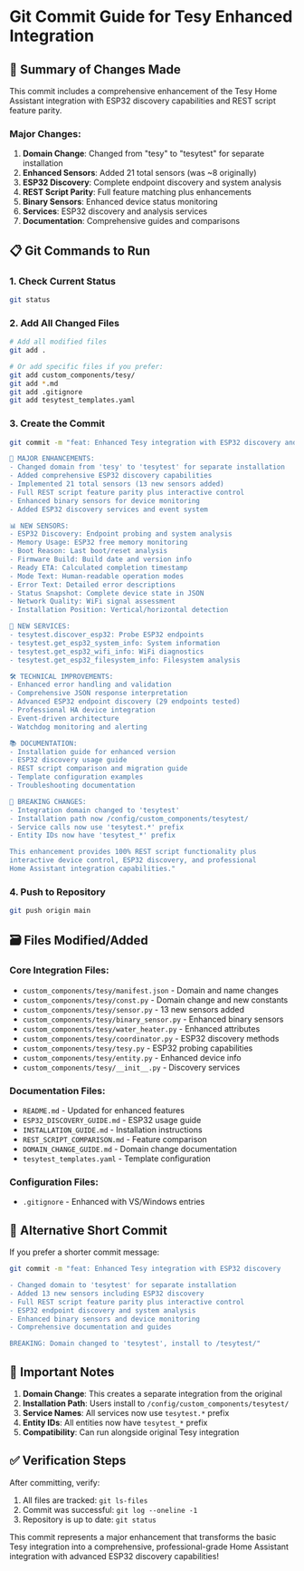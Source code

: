 # Git Commit Guide for Tesy Enhanced Integration

## 🎯 **Summary of Changes Made**

This commit includes a comprehensive enhancement of the Tesy Home Assistant integration with ESP32 discovery capabilities and REST script feature parity.

### **Major Changes:**

1. **Domain Change**: Changed from "tesy" to "tesytest" for separate installation
2. **Enhanced Sensors**: Added 21 total sensors (was ~8 originally)
3. **ESP32 Discovery**: Complete endpoint discovery and system analysis
4. **REST Script Parity**: Full feature matching plus enhancements
5. **Binary Sensors**: Enhanced device status monitoring
6. **Services**: ESP32 discovery and analysis services
7. **Documentation**: Comprehensive guides and comparisons

## 📋 **Git Commands to Run**

### **1. Check Current Status**
```bash
git status
```

### **2. Add All Changed Files**
```bash
# Add all modified files
git add .

# Or add specific files if you prefer:
git add custom_components/tesy/
git add *.md
git add .gitignore
git add tesytest_templates.yaml
```

### **3. Create the Commit**
```bash
git commit -m "feat: Enhanced Tesy integration with ESP32 discovery and REST parity

🚀 MAJOR ENHANCEMENTS:
- Changed domain from 'tesy' to 'tesytest' for separate installation
- Added comprehensive ESP32 discovery capabilities
- Implemented 21 total sensors (13 new sensors added)
- Full REST script feature parity plus interactive control
- Enhanced binary sensors for device monitoring
- Added ESP32 discovery services and event system

📊 NEW SENSORS:
- ESP32 Discovery: Endpoint probing and system analysis
- Memory Usage: ESP32 free memory monitoring  
- Boot Reason: Last boot/reset analysis
- Firmware Build: Build date and version info
- Ready ETA: Calculated completion timestamp
- Mode Text: Human-readable operation modes
- Error Text: Detailed error descriptions
- Status Snapshot: Complete device state in JSON
- Network Quality: WiFi signal assessment
- Installation Position: Vertical/horizontal detection

🔧 NEW SERVICES:
- tesytest.discover_esp32: Probe ESP32 endpoints
- tesytest.get_esp32_system_info: System information
- tesytest.get_esp32_wifi_info: WiFi diagnostics
- tesytest.get_esp32_filesystem_info: Filesystem analysis

🛠️ TECHNICAL IMPROVEMENTS:
- Enhanced error handling and validation
- Comprehensive JSON response interpretation
- Advanced ESP32 endpoint discovery (29 endpoints tested)
- Professional HA device integration
- Event-driven architecture
- Watchdog monitoring and alerting

📚 DOCUMENTATION:
- Installation guide for enhanced version
- ESP32 discovery usage guide
- REST script comparison and migration guide
- Template configuration examples
- Troubleshooting documentation

🔄 BREAKING CHANGES:
- Integration domain changed to 'tesytest'
- Installation path now /config/custom_components/tesytest/
- Service calls now use 'tesytest.*' prefix
- Entity IDs now have 'tesytest_*' prefix

This enhancement provides 100% REST script functionality plus
interactive device control, ESP32 discovery, and professional
Home Assistant integration capabilities."
```

### **4. Push to Repository**
```bash
git push origin main
```

## 🗃️ **Files Modified/Added**

### **Core Integration Files:**
- `custom_components/tesy/manifest.json` - Domain and name changes
- `custom_components/tesy/const.py` - Domain change and new constants
- `custom_components/tesy/sensor.py` - 13 new sensors added
- `custom_components/tesy/binary_sensor.py` - Enhanced binary sensors
- `custom_components/tesy/water_heater.py` - Enhanced attributes
- `custom_components/tesy/coordinator.py` - ESP32 discovery methods
- `custom_components/tesy/tesy.py` - ESP32 probing capabilities
- `custom_components/tesy/entity.py` - Enhanced device info
- `custom_components/tesy/__init__.py` - Discovery services

### **Documentation Files:**
- `README.md` - Updated for enhanced features
- `ESP32_DISCOVERY_GUIDE.md` - ESP32 usage guide
- `INSTALLATION_GUIDE.md` - Installation instructions
- `REST_SCRIPT_COMPARISON.md` - Feature comparison
- `DOMAIN_CHANGE_GUIDE.md` - Domain change documentation
- `tesytest_templates.yaml` - Template configuration

### **Configuration Files:**
- `.gitignore` - Enhanced with VS/Windows entries

## 🎯 **Alternative Short Commit**

If you prefer a shorter commit message:

```bash
git commit -m "feat: Enhanced Tesy integration with ESP32 discovery

- Changed domain to 'tesytest' for separate installation  
- Added 13 new sensors including ESP32 discovery
- Full REST script feature parity plus interactive control
- ESP32 endpoint discovery and system analysis
- Enhanced binary sensors and device monitoring
- Comprehensive documentation and guides

BREAKING: Domain changed to 'tesytest', install to /tesytest/"
```

## 🚨 **Important Notes**

1. **Domain Change**: This creates a separate integration from the original
2. **Installation Path**: Users install to `/config/custom_components/tesytest/`
3. **Service Names**: All services now use `tesytest.*` prefix
4. **Entity IDs**: All entities now have `tesytest_*` prefix
5. **Compatibility**: Can run alongside original Tesy integration

## ✅ **Verification Steps**

After committing, verify:
1. All files are tracked: `git ls-files`
2. Commit was successful: `git log --oneline -1`
3. Repository is up to date: `git status`

This commit represents a major enhancement that transforms the basic Tesy integration into a comprehensive, professional-grade Home Assistant integration with advanced ESP32 discovery capabilities!
